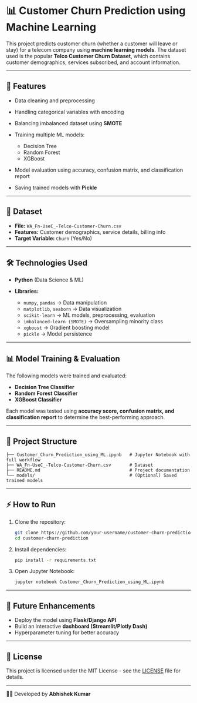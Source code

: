 # 📊 Customer Churn Prediction using Machine Learning

This project predicts customer churn (whether a customer will leave or stay) for a telecom company using **machine learning models**. The dataset used is the popular **Telco Customer Churn Dataset**, which contains customer demographics, services subscribed, and account information.

---

## 🚀 Features

* Data cleaning and preprocessing
* Handling categorical variables with encoding
* Balancing imbalanced dataset using **SMOTE**
* Training multiple ML models:

  * Decision Tree
  * Random Forest
  * XGBoost
* Model evaluation using accuracy, confusion matrix, and classification report
* Saving trained models with **Pickle**

---

## 📂 Dataset

* **File:** `WA_Fn-UseC_-Telco-Customer-Churn.csv`
* **Features:** Customer demographics, service details, billing info
* **Target Variable:** `Churn` (Yes/No)

---

## 🛠️ Technologies Used

* **Python** (Data Science & ML)
* **Libraries:**

  * `numpy`, `pandas` → Data manipulation
  * `matplotlib`, `seaborn` → Data visualization
  * `scikit-learn` → ML models, preprocessing, evaluation
  * `imbalanced-learn (SMOTE)` → Oversampling minority class
  * `xgboost` → Gradient boosting model
  * `pickle` → Model persistence

---

## 📊 Model Training & Evaluation

The following models were trained and evaluated:

* **Decision Tree Classifier**
* **Random Forest Classifier**
* **XGBoost Classifier**

Each model was tested using **accuracy score, confusion matrix, and classification report** to determine the best-performing approach.

---

## 📁 Project Structure

```
├── Customer_Churn_Prediction_using_ML.ipynb   # Jupyter Notebook with full workflow
├── WA_Fn-UseC_-Telco-Customer-Churn.csv       # Dataset
├── README.md                                  # Project documentation
└── models/                                    # (Optional) Saved trained models
```

---

## ⚡ How to Run

1. Clone the repository:

   ```bash
   git clone https://github.com/your-username/customer-churn-prediction.git
   cd customer-churn-prediction
   ```
2. Install dependencies:

   ```bash
   pip install -r requirements.txt
   ```
3. Open Jupyter Notebook:

   ```bash
   jupyter notebook Customer_Churn_Prediction_using_ML.ipynb
   ```

---

## 📌 Future Enhancements

* Deploy the model using **Flask/Django API**
* Build an interactive **dashboard (Streamlit/Plotly Dash)**
* Hyperparameter tuning for better accuracy

---

## 📜 License

This project is licensed under the MIT License - see the [LICENSE](LICENSE) file for details.

---

👨‍💻 Developed by **Abhishek Kumar**
